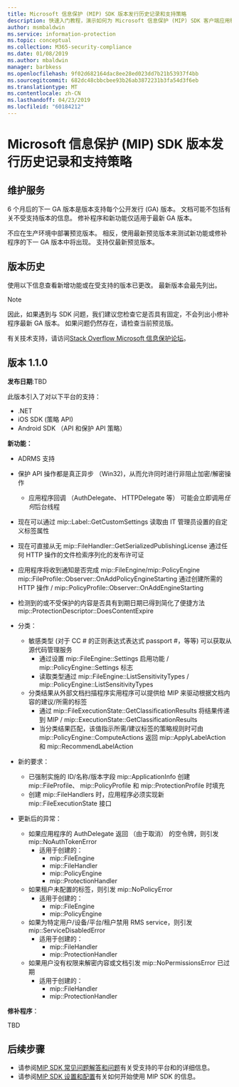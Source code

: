 ```yaml
---
title: Microsoft 信息保护 (MIP) SDK 版本发行历史记录和支持策略
description: 快速入门教程，演示如何为 Microsoft 信息保护 (MIP) SDK 客户端应用程序编写初始化逻辑。
author: msmbaldwin
ms.service: information-protection
ms.topic: conceptual
ms.collection: M365-security-compliance
ms.date: 01/08/2019
ms.author: mbaldwin
manager: barbkess
ms.openlocfilehash: 9f02d682164dac8ee28ed023dd7b21b53937f4bb
ms.sourcegitcommit: 682dc48cbbcbee93b26ab3872231b3fa54d3f6eb
ms.translationtype: MT
ms.contentlocale: zh-CN
ms.lasthandoff: 04/23/2019
ms.locfileid: "60184212"
---
```

# <a name="microsoft-information-protection-mip-sdk-version-release-history-and-support-policy"></a>Microsoft 信息保护 (MIP) SDK 版本发行历史记录和支持策略

## <a name="servicing"></a>维护服务 

6 个月后的下一 GA 版本是版本支持每个公开发行 (GA) 版本。 文档可能不包括有关不受支持版本的信息。 修补程序和新功能仅适用于最新 GA 版本。

不应在生产环境中部署预览版本。 相反，使用最新预览版本来测试新功能或修补程序的下一 GA 版本中将出现。 支持仅最新预览版本。

## <a name="release-history"></a>版本历史

使用以下信息查看新增功能或在受支持的版本已更改。 最新版本会最先列出。 

> [!NOTE]
> 因此，如果遇到与 SDK 问题，我们建议您检查它是否具有固定，不会列出小修补程序最新 GA 版本。 如果问题仍然存在，请检查当前预览版。
>  
> 有关技术支持，请访问[Stack Overflow Microsoft 信息保护论坛](https://stackoverflow.com/questions/tagged/microsoft-information-protection)。 

## <a name="version-110"></a>版本 1.1.0

**发布日期**:TBD

此版本引入了对以下平台的支持：

  - .NET
  - iOS SDK (策略 API)
  - Android SDK （API 和保护 API 策略）

**新功能：**

- ADRMS 支持
- 保护 API 操作都是真正异步 （Win32)，从而允许同时进行非阻止加密/解密操作
  - 应用程序回调 （AuthDelegate、 HTTPDelegate 等） 可能会立即调用*任何*后台线程
- 现在可以通过 mip::Label::GetCustomSettings 读取由 IT 管理员设置的自定义标签属性
- 现在可直接从无 mip::FileHandler::GetSerializedPublishingLicense 通过任何 HTTP 操作的文件检索序列化的发布许可证
- 应用程序将收到通知是否完成 mip::FileEngine/mip::PolicyEngine mip::FileProfile::Observer::OnAddPolicyEngineStarting 通过创建所需的 HTTP 操作 / mip::PolicyProfile::Observer::OnAddEngineStarting
- 检测到的或不受保护的内容是否具有到期日期已得到简化了便捷方法 mip::ProtectionDescriptor::DoesContentExpire
- 分类：
  - 敏感类型 (对于 CC # 的正则表达式表达式 passport #，等等) 可以获取从源代码管理服务
    - 通过设置 mip::FileEngine::Settings 启用功能 / mip::PolicyEngine::Settings 标志
    - 读取类型通过 mip::FileEngine::ListSensitivityTypes / mip::PolicyEngine::ListSensitivityTypes
  - 分类结果从外部文档扫描程序实用程序可以提供给 MIP 来驱动根据文档内容的建议/所需的标签
    - 通过 mip::FileExecutionState::GetClassificationResults 将结果传递到 MIP / mip::ExecutionState::GetClassificationResults
    - 当分类结果匹配，该值指示所需/建议标签的策略规则时可由 mip::PolicyEngine::ComputeActions 返回 mip::ApplyLabelAction 和 mip::RecommendLabelAction

- 新的要求：
  - 已强制实施的 ID/名称/版本字段 mip::ApplicationInfo 创建 mip::FileProfile、 mip::PolicyProfile 和 mip::ProtectionProfile 时填充
  - 创建 mip::FileHandlers 时，应用程序必须实现新 mip::FileExecutionState 接口
  
- 更新后的异常：
  - 如果应用程序的 AuthDelegate 返回 （由于取消） 的空令牌，则引发 mip::NoAuthTokenError
    - 适用于创建的：
      - mip::FileEngine
      - mip::FileHandler
      - mip::PolicyEngine
      - mip::ProtectionHandler
  - 如果租户未配置的标签，则引发 mip::NoPolicyError
    - 适用于创建的：
      - mip::FileEngine
      - mip::PolicyEngine
  - 如果为特定用户/设备/平台/租户禁用 RMS service，则引发 mip::ServiceDisabledError
    - 适用于创建的：
      - mip::FileHandler
      - mip::ProtectionHandler
  - 如果用户没有权限来解密内容或文档引发 mip::NoPermissionsError 已过期
    - 适用于创建的：
      - mip::FileHandler
      - mip::ProtectionHandler

**修补程序**：

TBD

## <a name="next-steps"></a>后续步骤

- 请参阅[MIP SDK 常见问题解答和问题](faqs-known-issues.md)有关受支持的平台和的详细信息。
- 请参阅[MIP SDK 设置和配置](setup-configure-mip.md)有关如何开始使用 MIP SDK 的信息。
